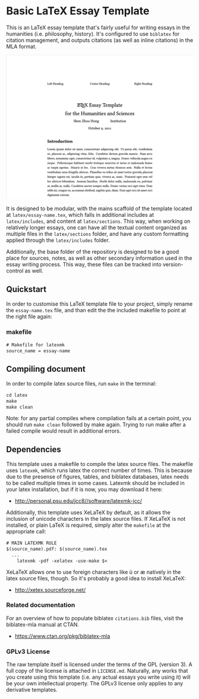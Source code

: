# Basic LaTeX Essay Template
This is an LaTeX essay template that's fairly useful for writing essays in the
humanities (i.e. philosophy, history). It's configured to use `biblatex` for
citation management, and outputs citations (as well as inline citations) in the
MLA format.

![Example of how the compiled template looks like](example.png)

It is designed to be modular, with the mains scaffold of the template located at
`latex/essay-name.tex`, which falls in additional includes at `latex/includes`,
and content at `latex/sections`. This way, when working on relatively longer
essays, one can have all the textual content organized as multiple files in the
`latex/sections` folder, and have any custom formatting applied through the
`latex/includes` folder.

Additionally, the base folder of the repository is designed to be a good place
for sources, notes, as well as other secondary information used in the essay
writing process. This way, these files can be tracked into version-control as
well.

## Quickstart
In order to customise this LaTeX template file to your project, simply rename
the `essay-name.tex` file, and than edit the the included makefile to point at
the right file again:

### makefile
```
# Makefile for latexmk
source_name = essay-name
```

## Compiling document

In order to compile latex source files, run `make` in the terminal:
```
cd latex
make
make clean
```

Note: for any partial compiles where compilation fails at a certain point, you
should run `make clean` followed by make again. Trying to run make after a
failed compile would result in additional errors.

## Dependencies
This template uses a makefile to compile the latex source files. The makefile
uses `latexmk`, which runs latex the correct number of times. This is because
due to the presense of figures, tables, and biblatex databases, latex needs to
be called multiple times in some cases. Latexmk should be included in your
latex installation, but if it is now, you may download it here:

* http://personal.psu.edu/jcc8//software/latexmk-jcc/

Additionally, this template uses XeLaTeX by default, as it allows the inclusion
of unicode characters in the latex source files. If XeLaTeX is not installed, or
plain LaTeX is required, simply alter the `makefile` at the appropriate call:

```
# MAIN LATEXMK RULE
$(source_name).pdf: $(source_name).tex
  ...
	latexmk -pdf -xelatex -use-make $<
```

XeLaTeX allows one to use foreign characters like ü or æ natively in the latex
source files, though. So it's probably a good idea to install XeLaTeX:

* http://xetex.sourceforge.net/

### Related documentation
For an overview of how to populate biblatex `citations.bib` files, visit the
biblatex-mla manual at CTAN.

* https://www.ctan.org/pkg/biblatex-mla

### GPLv3 License
The raw template itself is licensed under the terms of the GPL (version 3). A
full copy of the license is attached in `LICENSE.md`. Naturally, any works
that you create using this template (i.e. any actual essays you write using
it) will be your own intellectual property. The GPLv3 license only applies to
any derivative templates.
